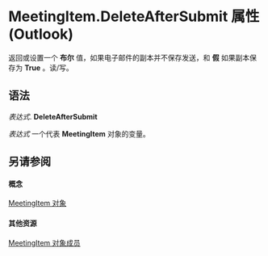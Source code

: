 
# MeetingItem.DeleteAfterSubmit 属性 (Outlook)

返回或设置一个 **布尔** 值，如果电子邮件的副本并不保存发送，和 **假** 如果副本保存为 **True** 。读/写。


## 语法

 _表达式_. **DeleteAfterSubmit**

 _表达式_ 一个代表 **MeetingItem** 对象的变量。


## 另请参阅


#### 概念


[MeetingItem 对象](b75730f5-b395-3d66-5acd-b64fd8fcd78f.md)
#### 其他资源


[MeetingItem 对象成员](9ae6a19d-d326-4c37-90d8-5ed9933672a0.md)